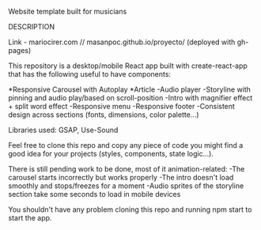 Website template built for musicians

DESCRIPTION

Link - mariocirer.com // masanpoc.github.io/proyecto/ 
(deployed with gh-pages)

This repository is a desktop/mobile React app built with create-react-app that has the following useful to have components:

*Responsive Carousel with Autoplay
*Article
-Audio player
-Storyline with pinning and audio play/based on scroll-position
-Intro with magnifier effect + split word effect
-Responsive menu
-Responsive footer
-Consistent design across sections (fonts, dimensions, color palette...)  

Libraries used: GSAP, Use-Sound

Feel free to clone this repo and copy any piece of code you might find a good idea for your projects (styles, components, state logic...). 

There is still pending work to be done, most of it animation-related:
  -The carousel starts incorrectly but works properly
  -The intro doesn't load smoothly and stops/freezes for a moment
  -Audio sprites of the storyline section take some seconds to load in mobile devices

You shouldn't have any problem cloning this repo and running npm start to start the app.
